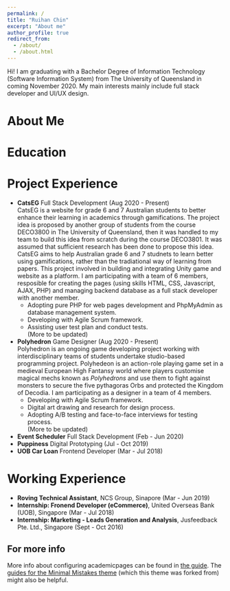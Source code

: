 ```yaml
---
permalink: /
title: "Ruihan Chin"
excerpt: "About me"
author_profile: true
redirect_from: 
  - /about/
  - /about.html
---
```


Hi! I am graduating with a Bachelor Degree of Information Technology (Software Information System) from The University of Queensland in coming November 2020. My main interests mainly include full stack developer and UI/UX design. 


About Me
======


Education
======


Project Experience
======
* **CatsEG** Full Stack Development (Aug 2020 - Present)   
CatsEG is a website for grade 6 and 7 Australian students to better enhance their learning in academics through gamifications. The project idea is proposed by another group of students from the course DECO3800 in The University of Queensland, then it was handled to my team to build this idea from scratch during the course DECO3801. It was assumed that sufficient research has been done to propose this idea. CatsEG aims to help Australian grade 6 and 7 studnets to learn better using gamifications, rather than the tradiational way of learning from papers. This project involved in building and integrating Unity game and website as a platform. I am participating with a team of 6 members, resposible for creating the pages (using skills HTML, CSS, Javascript, AJAX, PHP) and managing backend database as a full stack developer with another member.
  * Adopting pure PHP for web pages development and PhpMyAdmin as database management system.
  * Developing with Agile Scrum framework.
  * Assisting user test plan and conduct tests.<br>
  (More to be updated)
* **Polyhedron** Game Designer (Aug 2020 - Present)  
Polyhedron is an ongoing game developing project working with interdisciplinary teams of students undertake studio-based programming project. Polyhedeon is an action-role playing game set in a medieval European High Fantansy world where players customise magical mechs known as <em>Polyhedrons</em> and use them to fight against monsters to secure the five pythagoras Orbs and protected the Kingdom of Decodia. I am participating as a designer in a team of 4 members.
  * Developing with Agile Scrum framework.
  * Digital art drawing and research for design process.
  * Adopting A/B testing and face-to-face interviews for testing process.<br>
  (More to be updated)
* **Event Scheduler** Full Stack Development (Feb - Jun 2020)
* **Puppiness** Digital Prototyping (Jul - Oct 2019)
* **UOB Car Loan** Frontend Developer (Mar - Jul 2018)
 

Working Experience
======
* **Roving Technical Assistant**, NCS Group, Sinapore (Mar - Jun 2019)
* **Internship: Fronend Developer (eCommerce)**, United Overseas Bank (UOB), Singapore (Mar - Jul 2018)
* **Internship: Marketing - Leads Generation and Analysis**, Jusfeedback Pte. Ltd., Singapore (Sept - Oct 2016)



For more info
------
More info about configuring academicpages can be found in [the guide](https://academicpages.github.io/markdown/). The [guides for the Minimal Mistakes theme](https://mmistakes.github.io/minimal-mistakes/docs/configuration/) (which this theme was forked from) might also be helpful.
